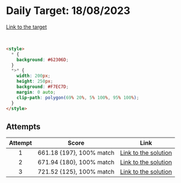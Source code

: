 # Daily Target: 18/08/2023

[Link to the target](https://cssbattle.dev/play/Q3bvkfyJgIHTqYWlLzXQ)

<!-- ![img](src/images/daily-target_2023-08-26.png) -->

<br>

```html
<style>
  * {
    background: #62306D;
  }
  *>* {
    width: 200px;
    height: 250px;
    background: #F7EC7D;
    margin: 0 auto;
    clip-path: polygon(69% 20%, 5% 100%, 95% 100%);
  }
</style>
```

## Attempts
| Attempt | Score | Link |
|:-:|:-:|:-:|
| 1 | 661.18 {197}, 100% match  | [Link to the solution](src/html/daily-target_2023-08-18_attempt-01.html) |
| 2 | 671.94 {180}, 100% match  | [Link to the solution](src/html/daily-target_2023-08-18_attempt-02.html) |
| 3 | 721.52 {125}, 100% match  | [Link to the solution](src/html/daily-target_2023-08-18_attempt-03.html) |